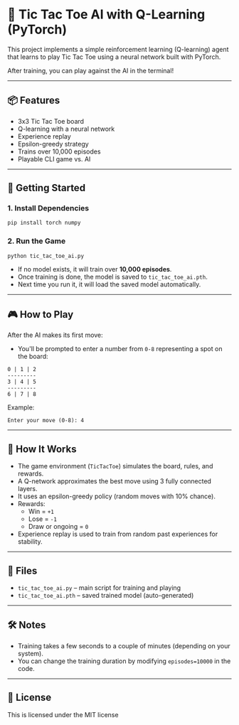 # 🧠 Tic Tac Toe AI with Q-Learning (PyTorch)

This project implements a simple reinforcement learning (Q-learning) agent that learns to play Tic Tac Toe using a neural network built with PyTorch.

After training, you can play against the AI in the terminal!

---

## 📦 Features

- 3x3 Tic Tac Toe board
- Q-learning with a neural network
- Experience replay
- Epsilon-greedy strategy
- Trains over 10,000 episodes
- Playable CLI game vs. AI

---

## 🚀 Getting Started

### 1. Install Dependencies

```bash
pip install torch numpy
```

### 2. Run the Game

```bash
python tic_tac_toe_ai.py
```

- If no model exists, it will train over **10,000 episodes**.
- Once training is done, the model is saved to `tic_tac_toe_ai.pth`.
- Next time you run it, it will load the saved model automatically.

---

## 🎮 How to Play

After the AI makes its first move:

- You'll be prompted to enter a number from `0-8` representing a spot on the board:
```
0 | 1 | 2
---------
3 | 4 | 5
---------
6 | 7 | 8
```

Example:
```
Enter your move (0-8): 4
```

---

## 🧠 How It Works

- The game environment (`TicTacToe`) simulates the board, rules, and rewards.
- A Q-network approximates the best move using 3 fully connected layers.
- It uses an epsilon-greedy policy (random moves with 10% chance).
- Rewards:
  - Win = `+1`
  - Lose = `-1`
  - Draw or ongoing = `0`
- Experience replay is used to train from random past experiences for stability.

---

## 📁 Files

- `tic_tac_toe_ai.py` – main script for training and playing
- `tic_tac_toe_ai.pth` – saved trained model (auto-generated)

---

## 🛠️ Notes

- Training takes a few seconds to a couple of minutes (depending on your system).
- You can change the training duration by modifying `episodes=10000` in the code.

---

## 📜 License

This is licensed under the MIT license 
